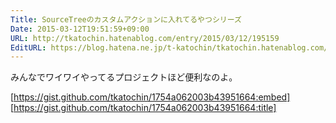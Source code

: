 ```yaml
---
Title: SourceTreeのカスタムアクションに入れてるやつシリーズ
Date: 2015-03-12T19:51:59+09:00
URL: http://tkatochin.hatenablog.com/entry/2015/03/12/195159
EditURL: https://blog.hatena.ne.jp/t-katochin/tkatochin.hatenablog.com/atom/entry/8454420450087899316
---
```


みんなでワイワイやってるプロジェクトほど便利なのよ。

[https://gist.github.com/tkatochin/1754a062003b43951664:embed]
[https://gist.github.com/tkatochin/1754a062003b43951664:title]

